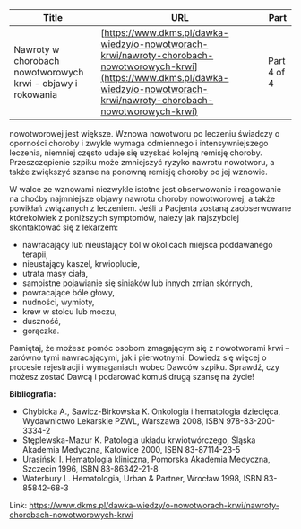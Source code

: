 | **Title**       | **URL**           | **Part**              |
|-----------------|-------------------|-----------------------|
| Nawroty w chorobach nowotworowych krwi - objawy i rokowania         | [https://www.dkms.pl/dawka-wiedzy/o-nowotworach-krwi/nawroty-chorobach-nowotworowych-krwi](https://www.dkms.pl/dawka-wiedzy/o-nowotworach-krwi/nawroty-chorobach-nowotworowych-krwi)    | Part 4 of 4          |

 nowotworowej jest większe. Wznowa nowotworu po leczeniu świadczy o oporności choroby i zwykle wymaga odmiennego i intensywniejszego leczenia, niemniej często udaje się uzyskać kolejną remisję choroby. Przeszczepienie szpiku może zmniejszyć ryzyko nawrotu nowotworu, a także zwiększyć szanse na ponowną remisję choroby po jej wznowie.


W walce ze wznowami niezwykle istotne jest obserwowanie i reagowanie na choćby najmniejsze objawy nawrotu choroby nowotworowej, a także powikłań związanych z leczeniem. Jeśli u Pacjenta zostaną zaobserwowane którekolwiek z poniższych symptomów, należy jak najszybciej skontaktować się z lekarzem:


* nawracający lub nieustający ból w okolicach miejsca poddawanego terapii,
* nieustający kaszel, krwioplucie,
* utrata masy ciała,
* samoistne pojawianie się siniaków lub innych zmian skórnych,
* powracające bóle głowy,
* nudności, wymioty,
* krew w stolcu lub moczu,
* duszność,
* gorączka.


Pamiętaj, że możesz pomóc osobom zmagającym się z nowotworami krwi – zarówno tymi nawracającymi, jak i pierwotnymi. Dowiedz się więcej o procesie rejestracji i wymaganiach wobec Dawców szpiku. Sprawdź, czy możesz zostać Dawcą i podarować komuś drugą szansę na życie!


 **Bibliografia:**


* Chybicka A., Sawicz\-Birkowska K. Onkologia i hematologia dziecięca, Wydawnictwo Lekarskie PZWL, Warszawa 2008, ISBN 978\-83\-200\-3334\-2
* Stęplewska\-Mazur K. Patologia układu krwiotwórczego, Śląska Akademia Medyczna, Katowice 2000, ISBN 83\-87114\-23\-5
* Urasiński I. Hematologia kliniczna, Pomorska Akademia Medyczna, Szczecin 1996, ISBN 83\-86342\-21\-8
* Waterbury L. Hematologia, Urban \& Partner, Wrocław 1998, ISBN 83\-85842\-68\-3


Link: https://www.dkms.pl/dawka-wiedzy/o-nowotworach-krwi/nawroty-chorobach-nowotworowych-krwi
